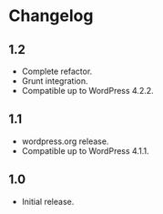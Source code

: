 # Changelog

## 1.2
- Complete refactor.
- Grunt integration.
- Compatible up to WordPress 4.2.2.

## 1.1
- wordpress.org release.
- Compatible up to WordPress 4.1.1.

## 1.0
- Initial release.
